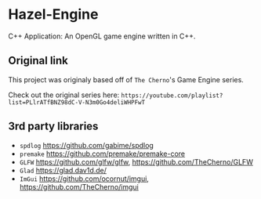 # Hazel-Engine
C++ Application: An OpenGL game engine written in C++.

## Original link
This project was originaly based off of `The Cherno`'s Game Engine series.

Check out the original series here: `https://youtube.com/playlist?list=PLlrATfBNZ98dC-V-N3m0Go4deliWHPFwT`

## 3rd party libraries
- `spdlog` https://github.com/gabime/spdlog
- `premake` https://github.com/premake/premake-core
- `GLFW` https://github.com/glfw/glfw, https://github.com/TheCherno/GLFW
- `Glad` https://glad.dav1d.de/
- `ImGui` https://github.com/ocornut/imgui, https://github.com/TheCherno/imgui

[comment]: <> (- `stb` https://github.com/nothings/stb)
[comment]: <> (- `glm` https://github.com/g-truc/glm)

